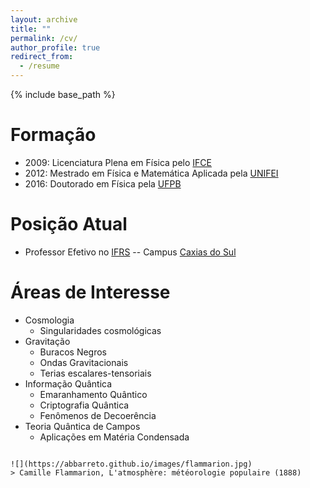```yaml
---
layout: archive
title: ""
permalink: /cv/
author_profile: true
redirect_from:
  - /resume
---
```


{% include base_path %}

Formação
======
* 2009: Licenciatura Plena em Física pelo [IFCE](http://ifce.edu.br/)
* 2012: Mestrado em Física e Matemática Aplicada pela [UNIFEI](https://www.unifei.edu.br/)
* 2016: Doutorado em Física pela [UFPB](http://www.ufpb.br/)

Posição Atual
======
* Professor Efetivo no [IFRS](http://ifrs.edu.br/) -- Campus [Caxias do Sul](http://www.caxias.ifrs.edu.br)
  
Áreas de Interesse
======
* Cosmologia
  * Singularidades cosmológicas
* Gravitação
  * Buracos Negros
  * Ondas Gravitacionais
  * Terias escalares-tensoriais
* Informação Quântica
  * Emaranhamento Quântico
  * Criptografia Quântica
  * Fenômenos de Decoerência
* Teoria Quântica de Campos
  * Aplicações em Matéria Condensada

~~~~~~~~~~~~~~~~

![](https://abbarreto.github.io/images/flammarion.jpg)
> Camille Flammarion, L'atmosphère: météorologie populaire (1888)

